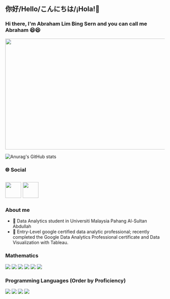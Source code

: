 ## 你好/Hello/こんにちは/¡Hola!👋

### Hi there, I'm Abraham Lim Bing Sern and you can call me Abraham 😆😆
<img src="https://github.com/AbrahamLimBingSern/AbrahamLimBingSern/assets/139485622/223190be-141a-4057-aa99-c42a49e3cbf2" width="850" height="350">

![Anurag's GitHub stats](https://github-readme-stats.vercel.app/api?username=AbrahamLimBingSern&show=reviews,discussions_started,discussions_answered,prs_merged,prs_merged_percentage&show_icons=true&theme=gruvbox)

### 🌐 Social

[<img src="https://github.com/AbrahamLimBingSern/AbrahamLimBingSern/assets/139485622/a42ce2c5-9865-4675-a72e-3587ab9395a5" width="50" height="50">][1]
[<img src="https://github.com/AbrahamLimBingSern/AbrahamLimBingSern/assets/139485622/d1d5df27-bc4d-4a2a-b566-7eb2609b4a83" width="50" height="50">][2]
-

### About me
- 🌱 Data Analytics student in Universiti Malaysia Pahang Al-Sultan Abdullah
- 🔭 Entry-Level google certified data analytic professional; recently completed the Google Data Analytics Professional certificate and Data Visualization with Tableau.

### Mathematics
<img src="https://camo.githubusercontent.com/ca8f1a91c494497039b1477dfdd2e63b28c455d088f6383de57cc0f66033e1a9/68747470733a2f2f696d672e736869656c64732e696f2f62616467652f2d537461746973746963732d627269676874677265656e3f7374796c653d666f722d7468652d6261646765"> <img src="https://camo.githubusercontent.com/a66bd86bb8534ae450b27589ee443fe56dc12ef5a7787be3b770dc8e9c5d38af/68747470733a2f2f696d672e736869656c64732e696f2f62616467652f2d4f7065726174696f6e616c25323052657365617263682d627269676874677265656e3f7374796c653d666f722d7468652d6261646765"> <img src="https://camo.githubusercontent.com/96727cb2f7ba346217ecaf832c59326876b09932813583417704903f0b1420c3/68747470733a2f2f696d672e736869656c64732e696f2f62616467652f2d43616c63756c75732d6f72616e67653f7374796c653d666f722d7468652d6261646765"> <img src="https://camo.githubusercontent.com/5ac5f46cae2519ea4ffbe3408885717bf9a35ba29d4f8abbffdedb5a0e653ebd/68747470733a2f2f696d672e736869656c64732e696f2f62616467652f2d4c696e656172253230416c67656272612d627269676874677265656e3f7374796c653d666f722d7468652d6261646765"> <img src="https://camo.githubusercontent.com/bc9590136849a87d9896b5678030316458df1eceab388172de90bbe445182763/68747470733a2f2f696d672e736869656c64732e696f2f62616467652f2d50726f6f662d627269676874677265656e3f7374796c653d666f722d7468652d6261646765"> <img src="https://camo.githubusercontent.com/e4b40ece79b1c67d672d85f4fb5bb12c78fe97314c6db7f24793b3c4bdc4f42d/68747470733a2f2f696d672e736869656c64732e696f2f62616467652f2d47726f75702532305468656f72792d696e6163746976653f7374796c653d666f722d7468652d6261646765">

### Programming Languages (Order by Proficiency)
<img src="https://camo.githubusercontent.com/4bc5772c9e98580943ce8e74bab7bcd1fbb31f2beeba03096e83a38bd13cfbd3/68747470733a2f2f696d672e736869656c64732e696f2f62616467652f2d53514c2d4343323932373f6c6f676f3d53514c697465266c6f676f436f6c6f723d7768697465267374796c653d666f722d7468652d6261646765"> <img src="https://camo.githubusercontent.com/a1b2dac5667822ee0d98ae6d799da61987fd1658dfeb4d2ca6e3c99b1535ebd8/68747470733a2f2f696d672e736869656c64732e696f2f62616467652f707974686f6e2d3336373041303f7374796c653d666f722d7468652d6261646765266c6f676f3d707974686f6e266c6f676f436f6c6f723d666664643534"> <img src="https://camo.githubusercontent.com/9021fd9908a10ae7ceb39132a53275d95bb81384a8bc58e388a3e03f3bf324f0/68747470733a2f2f696d672e736869656c64732e696f2f62616467652f722d2532333237364443332e7376673f7374796c653d666f722d7468652d6261646765266c6f676f3d72266c6f676f436f6c6f723d7768697465"> <img src="https://camo.githubusercontent.com/5859172b2d0854f4d70d35118ae1fbb8d92f967ea654f1bb1bdae4a346d03926/68747470733a2f2f696d672e736869656c64732e696f2f62616467652f632d2532333030353939432e7376673f7374796c653d666f722d7468652d6261646765266c6f676f3d63266c6f676f436f6c6f723d7768697465">


[1]: https://www.linkedin.com/in/abrahamlim
[2]: https://public.tableau.com/app/profile/abraham.lim

<!--
**AbrahamLimBingSern/AbrahamLimBingSern** is a ✨ _special_ ✨ repository because its `README.md` (this file) appears on your GitHub profile.
![<Badge Name>](https://img.shields.io/badge/<Badge Text>-<Background Color>?style=for-the-badge&logo=<Icon Name>&logoColor=<Logo Color>)
Here are some ideas to get you started:

- 🔭 I’m currently working on ...
- 🌱 I’m currently learning ...
- 👯 I’m looking to collaborate on ...
- 🤔 I’m looking for help with ...
- 💬 Ask me about ...
- 📫 How to reach me: ...
- 😄 Pronouns: ...
- ⚡ Fun fact: ...
-->
